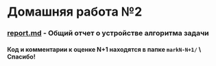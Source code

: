# Домашняя работа  №2
### [report.md](homework№3/report.md) - Общий отчет о устройстве алгоритма задачи
#### Код и комментарии к оценке N+1 находятся в папке ```markN-N+1/```  \ Спасибо!
